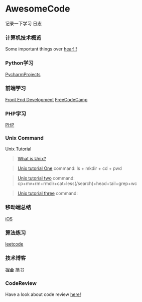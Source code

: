 # AwesomeCode
记录一下学习 日志

### 计算机技术概览

Some important things over [hear!!!](http://matt.might.net/articles/what-cs-majors-should-know/)

### Python学习 

[PycharmProjects](https://github.com/FLYKingdom/MyCode/tree/master/PycharmProjects)

### 前端学习

[Front End Development](https://github.com/FLYKingdom/MyCode/tree/master/Front%20End%20Development)
[FreeCodeCamp](https://www.freecodecamp.cn/home)

### PHP学习

[PHP](https://github.com/FLYKingdom/MyCode/tree/master/PHP)

### Unix Command

  [Unix Tutorial](http://www.ee.surrey.ac.uk/Teaching/Unix/)
  
  > [What is Unix?](http://www.ee.surrey.ac.uk/Teaching/Unix/unixintro.html)
  
  > [Unix tutorial One](http://www.ee.surrey.ac.uk/Teaching/Unix/unix1.html) command: ls + mkdir + cd + pwd
  
  > [Unix tutorial two](http://www.ee.surrey.ac.uk/Teaching/Unix/unix2.html) command: cp+mv+rm+rmdir+cat+less(/search)+head+tail+grep+wc
  
  > [Unix tutorial three](http://www.ee.surrey.ac.uk/Teaching/Unix/unix3.html) command: 

### 移动端总结

[iOS](https://github.com/zf-lab/AwesomeCoding/blob/master/%E7%A7%BB%E5%8A%A8%E7%AB%AF/iOS.md)

### 算法练习 

[leetcode](https://leetcode-cn.com/problemset/all/)

### 技术博客

[掘金](https://juejin.cn/user/3430905268937901)
[简书](https://www.jianshu.com/u/2c9ecc6ade14)

### CodeReview

Have a look about code review [here!](https://thenewstack.io/linkedin-code-review/)

